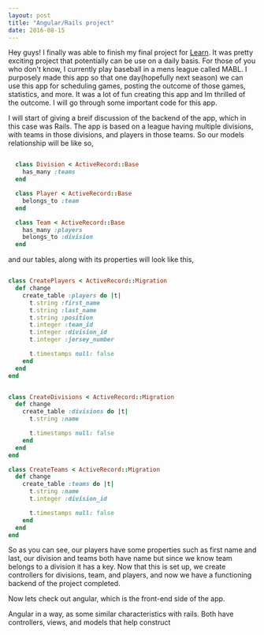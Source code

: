 ```yaml
---
layout: post
title: "Angular/Rails project"
date: 2016-08-15
---
```


Hey guys! I finally was able to finish my final project for [Learn](https://learn.co). It was pretty exciting project that potentially can be use on a daily basis. For those of you who don't know, I currently play baseball in a mens league called MABL. I purposely made this app so that one day(hopefully next season) we can use this app for scheduling games, posting the outcome of those games, statistics, and more. It was a lot of fun creating this app and Im thrilled of the outcome. I will go through some important code for this app. 

I will start of giving a breif discussion of the backend of the app, which in this case was Rails. The app is based on a league having multiple divisions, with teams in those divisions, and players in those teams. So our models relationship will be like so,

```ruby

  class Division < ActiveRecord::Base
    has_many :teams
  end

  class Player < ActiveRecord::Base
    belongs_to :team
  end

  class Team < ActiveRecord::Base
    has_many :players
    belongs_to :division
  end

```

and our tables, along with its properties will look like this,

```ruby

class CreatePlayers < ActiveRecord::Migration
  def change
    create_table :players do |t|
      t.string :first_name
      t.string :last_name
      t.string :position
      t.integer :team_id
      t.integer :division_id
      t.integer :jersey_number

      t.timestamps null: false
    end
  end
end


class CreateDivisions < ActiveRecord::Migration
  def change
    create_table :divisions do |t|
      t.string :name

      t.timestamps null: false
    end
  end
end

class CreateTeams < ActiveRecord::Migration
  def change
    create_table :teams do |t|
      t.string :name
      t.integer :division_id

      t.timestamps null: false
    end
  end
end


```

So as you can see, our players have some properties such as first name and last, our division and teams both have name but since we know team belongs to a division it has a           key. Now that this is set up, we create controllers for divisions, team, and players, and now we have a functioning backend of the project completed. 

Now lets check out angular, which is the front-end side of the app.

Angular in a way, as some similar characteristics with rails. Both have controllers, views, and models that help construct 